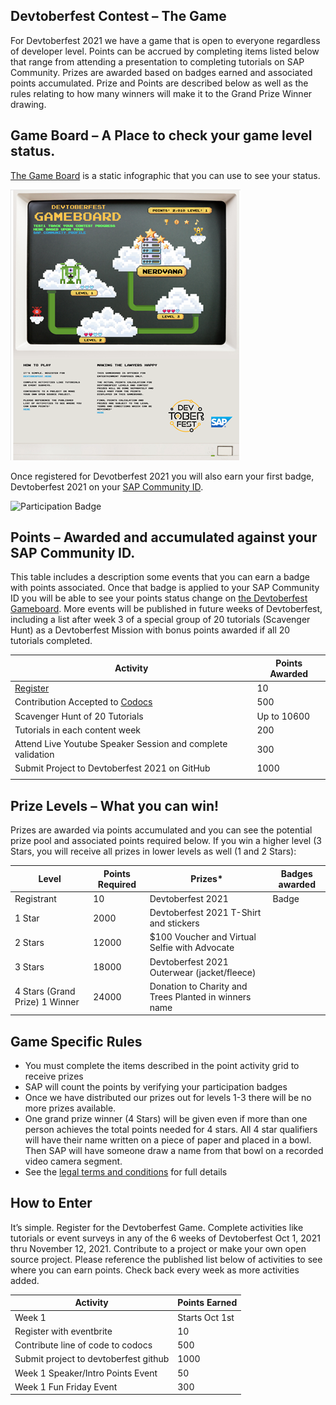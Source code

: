 ## Devtoberfest Contest – The Game
For Devtoberfest 2021 we have a game that is open to everyone regardless of developer level.  Points can be accrued by completing items listed below that range from attending a presentation to completing tutorials on SAP Community. Prizes are awarded based on badges earned and associated points accumulated.  Prize and Points are described below as well as the rules relating to how many winners will make it to the Grand Prize Winner drawing.

## Game Board – A Place to check your game level status.
[The Game Board](https://devrel-tools-prod-scn-badges-srv.cfapps.eu10.hana.ondemand.com/devtoberfestContest/) is a static infographic that you can use to see your status.  

![Gameboard](../images/gameboard.png)

Once registered for Devotberfest 2021 you will also earn your first badge, Devtoberfest 2021 on your [SAP Community ID](https://people.sap.com/). 

<img src="https://community.sap.com/images/bltdc55235ff270a332/devtoberfest-2021-1.svg" alt="Participation Badge" width=100/>

## Points – Awarded and accumulated against your SAP Community ID.
This table includes a description some events that you can earn a badge with points associated.  Once that badge is applied to your SAP Community ID you will be able to see your points status change on [the Devtoberfest Gameboard](https://devrel-tools-prod-scn-badges-srv.cfapps.eu10.hana.ondemand.com/devtoberfestContest/).  More events will be published in future weeks of Devtoberfest, including a list after week 3 of a special group of 20 tutorials (Scavenger Hunt) as a Devtoberfest Mission with bonus points awarded if all 20 tutorials completed.


| Activity	| Points Awarded |
|---|---|
| [Register](https://www.eventbrite.com/e/168612930815)	| 10 |
|Contribution Accepted to [Codocs](https://blogs.sap.com/2021/05/20/introducing-the-open-documentation-initiative/) |	500 |
|Scavenger Hunt of 20 Tutorials |	Up to 10600 |
|Tutorials in each content week	| 200 |
|Attend Live Youtube Speaker Session and complete validation | 300 |
|Submit Project to Devtoberfest 2021 on GitHub	| 1000 |
| | |	

## Prize Levels – What you can win!
Prizes are awarded via points accumulated and you can see the potential prize pool and associated points required below.  If you win a higher level (3 Stars, you will receive all prizes in lower levels as well (1 and 2 Stars):

| Level	| Points Required	| Prizes*	| Badges awarded |
|---|---|---|---|
|Registrant	| 10	| Devtoberfest 2021 | Badge	| Devtoberfest 2021 |
|1 Star	| 2000	| Devtoberfest 2021 T-Shirt and stickers |	
|2 Stars | 12000 | $100 Voucher and Virtual Selfie with Advocate |	
|3 Stars | 18000| Devtoberfest 2021 Outerwear  (jacket/fleece) |
|4 Stars (Grand Prize) 1 Winner	| 24000 |	Donation to Charity and Trees Planted in winners name |

## Game Specific Rules
* You must complete the items described in the point activity grid to receive prizes
* SAP will count the points by verifying your participation badges
* Once we have distributed our prizes out for levels 1-3 there will be no more prizes available.
* One grand prize winner (4 Stars) will be given even if more than one person achieves the total points needed for 4 stars.  All 4 star qualifiers will have their name written on a piece of paper and placed in a bowl. Then SAP will have someone draw a name from that bowl on a recorded video camera segment.
* See the [legal terms and conditions](../TOC.md) for full details

## How to Enter
It’s simple.  Register for the Devtoberfest Game.  Complete activities like tutorials or event surveys in any of the 6 weeks of Devtoberfest Oct 1, 2021 thru November 12, 2021.  Contribute to a project or make your own open source project.  Please reference the published list below of activities to see where you can earn points.  Check back every week as more activities added.  

|Activity | Points Earned |
|---|---|
|Week 1 |Starts Oct 1st|
|Register with eventbrite |	10 |
|Contribute line of code to codocs |	500 |
|Submit project to devtoberfest github	| 1000 |
|Week 1 Speaker/Intro Points Event	| 50 |
|Week 1 Fun Friday Event |	300 |
